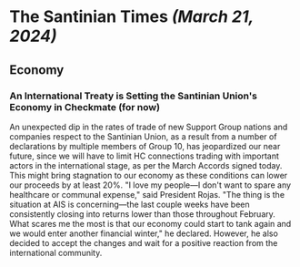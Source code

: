 # The Santinian Times _(March 21, 2024)_

## Economy

### An International Treaty is Setting the Santinian Union's Economy in Checkmate (for now)

An unexpected dip in the rates of trade of new Support Group nations and companies respect to the Santinian Union, as a result
from a number of declarations by multiple members of Group 10, has jeopardized our near future, since we will have to limit HC
connections trading with important actors in the international stage, as per the March Accords signed today. This might bring
stagnation to our economy as these conditions can lower our proceeds by at least 20%. "I love my people—I don't want to
spare any healthcare or communal expense," said President Rojas. "The thing is the situation at AIS is concerning—the last
couple weeks have been consistently closing into returns lower than those throughout February. What scares me the most is
that our economy could start to tank again and we would enter another financial winter," he declared. However, he
also decided to accept the changes and wait for a positive reaction from the international community.
